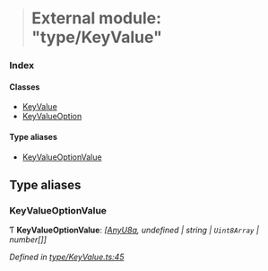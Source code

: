 > # External module: "type/KeyValue"

### Index

#### Classes

* [KeyValue](../classes/_type_keyvalue_.keyvalue.md)
* [KeyValueOption](../classes/_type_keyvalue_.keyvalueoption.md)

#### Type aliases

* [KeyValueOptionValue](_type_keyvalue_.md#keyvalueoptionvalue)

## Type aliases

###  KeyValueOptionValue

Ƭ **KeyValueOptionValue**: *[[AnyU8a](_types_.md#anyu8a), undefined | string | `Uint8Array` | number[]]*

*Defined in [type/KeyValue.ts:45](https://github.com/polkadot-js/api/blob/6c9fe76/packages/types/src/type/KeyValue.ts#L45)*